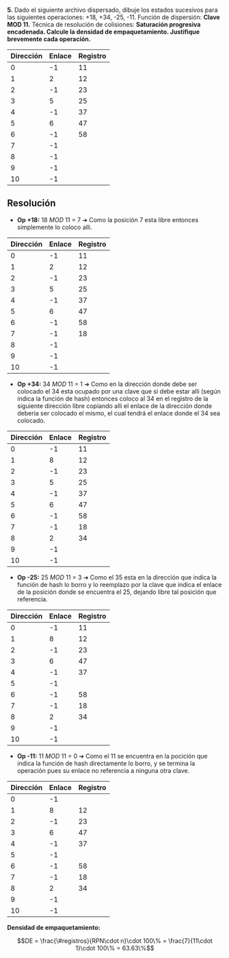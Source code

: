 **5.** Dado el siguiente archivo dispersado, dibuje los estados sucesivos para las siguientes operaciones: +18, +34, -25, -11. Función de dispersión: **Clave MOD 11.**
Técnica de resolución de colisiones: **Saturación progresiva encadenada. Calcule la densidad de empaquetamiento. Justifique brevemente cada operación.**

| Dirección | Enlace | Registro |
| --------- | ------ | -------- |
| 0         | -1     | 11       |
| 1         | 2      | 12       |
| 2         | -1     | 23       |
| 3         | 5      | 25       |
| 4         | -1     | 37       |
| 5         | 6      | 47       |
| 6         | -1     | 58       |
| 7         | -1     |          |
| 8         | -1     |          |
| 9         | -1     |          |
| 10        | -1     |          |

## Resolución

* **Op +18:** 18 *MOD* 11 = 7 ➔ Como la posición 7 esta libre entonces simplemente lo coloco alli.

| Dirección | Enlace | Registro |
| --------- | ------ | -------- |
| 0         | -1     | 11       |
| 1         | 2      | 12       |
| 2         | -1     | 23       |
| 3         | 5      | 25       |
| 4         | -1     | 37       |
| 5         | 6      | 47       |
| 6         | -1     | 58       |
| 7         | -1     | 18       |
| 8         | -1     |          |
| 9         | -1     |          |
| 10        | -1     |          |

* **Op +34:** 34 *MOD* 11 = 1 ➔ Como en la dirección donde debe ser colocado el 34 esta ocupado por una clave que si debe estar alli (según indica la función de hash) entonces coloco al 34 en el registro de la siguiente dirección libre copiando alli el enlace de la dirección donde deberia ser colocado el mismo, el cual tendrá el enlace donde el 34 sea colocado.

| Dirección | Enlace | Registro |
| --------- | ------ | -------- |
| 0         | -1     | 11       |
| 1         | 8      | 12       |
| 2         | -1     | 23       |
| 3         | 5      | 25       |
| 4         | -1     | 37       |
| 5         | 6      | 47       |
| 6         | -1     | 58       |
| 7         | -1     | 18       |
| 8         | 2      | 34       |
| 9         | -1     |          |
| 10        | -1     |          |

* **Op -25:** 25 *MOD* 11 = 3 ➔ Como el 35 esta en la dirección que indica la función de hash lo borro y lo reemplazo por la clave que indica el enlace de la posición donde se encuentra el 25, dejando libre tal posición que referencia.

| Dirección | Enlace | Registro |
| --------- | ------ | -------- |
| 0         | -1     | 11       |
| 1         | 8      | 12       |
| 2         | -1     | 23       |
| 3         | 6      | 47       |
| 4         | -1     | 37       |
| 5         | -1     |          |
| 6         | -1     | 58       |
| 7         | -1     | 18       |
| 8         | 2      | 34       |
| 9         | -1     |          |
| 10        | -1     |          |

* **Op -11:** 11 *MOD* 11 = 0 ➔ Como el 11 se encuentra en la pocición que indica la función de hash directamente lo borro, y se termina la operación pues su enlace no referencia a ninguna otra clave.

| Dirección | Enlace | Registro |
| --------- | ------ | -------- |
| 0         | -1     |          |
| 1         | 8      | 12       |
| 2         | -1     | 23       |
| 3         | 6      | 47       |
| 4         | -1     | 37       |
| 5         | -1     |          |
| 6         | -1     | 58       |
| 7         | -1     | 18       |
| 8         | 2      | 34       |
| 9         | -1     |          |
| 10        | -1     |          |

**Densidad de empaquetamiento:**

$$DE = \frac{\#registros}{RPN\cdot n}\cdot 100\% = \frac{7}{11\cdot 1}\cdot 100\% = 63.63\%$$
